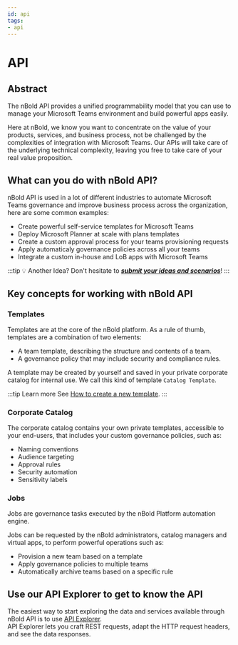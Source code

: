 ```yaml
---
id: api
tags:
- api
---
```

# API

## Abstract

The nBold API provides a unified programmability model that you can use to manage your Microsoft Teams environment and build powerful apps easily.

Here at nBold, we know you want to concentrate on the value of your products, services, and business process, not be challenged by the complexities of integration with Microsoft Teams. Our APIs will take care of the underlying technical complexity, leaving you free to take care of your real value proposition.

## What can you do with nBold API?
nBold API is used in a lot of different industries to automate Microsoft Teams governance and improve business process across the organization, here are some common examples:
- Create powerful self-service templates for Microsoft Teams
- Deploy Microsoft Planner at scale with plans templates
- Create a custom approval process for your teams provisioning requests
- Apply automaticaly governance policies across all your teams
- Integrate a custom in-house and LoB apps with Microsoft Teams

:::tip 💡 Another Idea?
Don't hesitate to <a href="#" onclick="Intercom('showNewMessage');"><b><i>submit your ideas and scenarios</i></b></a>!
:::

## Key concepts for working with nBold API

### Templates
Templates are at the core of the nBold platform. As a rule of thumb, templates are a combination of two elements:
- A team template, describing the structure and contents of a team.
- A governance policy that may include security and compliance rules.

A template may be created by yourself and saved in your private corporate catalog for internal use. We call this kind of template `Catalog Template`.

:::tip Learn more
See [How to create a new template](/collaboration-templates/create-a-new-collaboration-template).
:::

### Corporate Catalog
The corporate catalog contains your own private templates, accessible to your end-users, that includes your custom governance policies, such as:
- Naming conventions
- Audience targeting
- Approval rules
- Security automation
- Sensitivity labels

### Jobs
Jobs are governance tasks executed by the nBold Platform automation engine.

Jobs can be requested by the nBold administrators, catalog managers and virtual apps, to perform powerful operations such as:
- Provision a new team based on a template
- Apply governance policies to multiple teams
- Automatically archive teams based on a specific rule

## Use our API Explorer to get to know the API
The easiest way to start exploring the data and services available through nBold API is to use [API Explorer](/api/explorer).  
API Explorer lets you craft REST requests, adapt the HTTP request headers, and see the data responses.